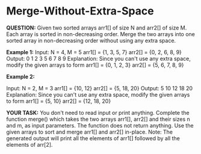 # Merge-Without-Extra-Space

**QUESTION:**
Given two sorted arrays arr1[] of size N and arr2[] of size M. Each array is sorted in non-decreasing order. Merge the two arrays into one sorted array in non-decreasing order without using any extra space.

**Example 1:**
Input:
N = 4, M = 5
arr1[] = {1, 3, 5, 7}
arr2[] = {0, 2, 6, 8, 9}
Output: 0 1 2 3 5 6 7 8 9
Explanation: Since you can't use any 
extra space, modify the given arrays
to form 
arr1[] = {0, 1, 2, 3}
arr2[] = {5, 6, 7, 8, 9}

**Example 2:**

Input:
N = 2, M = 3
arr1[] = {10, 12}
arr2[] = {5, 18, 20}
Output: 5 10 12 18 20
Explanation: Since you can't use any
extra space, modify the given arrays
to form 
arr1[] = {5, 10}
arr2[] = {12, 18, 20}

**YOUR TASK:**
You don't need to read input or print anything. Complete the function merge() which takes the two arrays arr1[], arr2[] and their sizes n and m, as input parameters. The function does not return anything. Use the given arrays to sort and merge arr1[] and arr2[] in-place. 
Note: The generated output will print all the elements of arr1[] followed by all the elements of arr[2].
